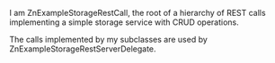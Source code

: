 I am ZnExampleStorageRestCall, the root of a hierarchy of REST calls implementing a simple storage service with CRUD operations.

The calls implemented by my subclasses are used by ZnExampleStorageRestServerDelegate.